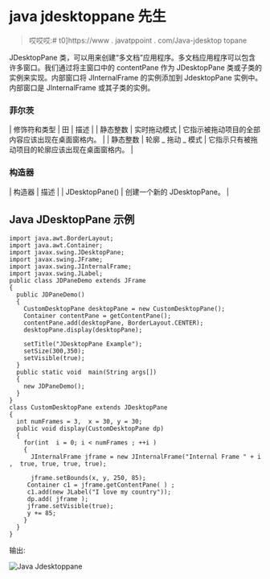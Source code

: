 # java jdesktoppane 先生

> 哎哎哎:# t0]https://www . javatppoint . com/Java-jdesktop topane

JDesktopPane 类，可以用来创建“多文档”应用程序。多文档应用程序可以包含许多窗口。我们通过将主窗口中的 contentPane 作为 JDesktopPane 类或子类的实例来实现。内部窗口将 JInternalFrame 的实例添加到 JdesktopPane 实例中。内部窗口是 JInternalFrame 或其子类的实例。

### 菲尔茨

| 修饰符和类型 | 田 | 描述 |
| 静态整数 | 实时拖动模式 | 它指示被拖动项目的全部内容应该出现在桌面窗格内。 |
| 静态整数 | 轮廓 _ 拖动 _ 模式 | 它指示只有被拖动项目的轮廓应该出现在桌面窗格内。 |

### 构造器

| 构造器 | 描述 |
| JDesktopPane() | 创建一个新的 JDesktopPane。 |

## Java JDesktopPane 示例

```
import java.awt.BorderLayout;
import java.awt.Container;
import javax.swing.JDesktopPane;
import javax.swing.JFrame;
import javax.swing.JInternalFrame;
import javax.swing.JLabel;
public class JDPaneDemo extends JFrame
{
  public JDPaneDemo() 
  {
    CustomDesktopPane desktopPane = new CustomDesktopPane();
    Container contentPane = getContentPane();
    contentPane.add(desktopPane, BorderLayout.CENTER);
    desktopPane.display(desktopPane);

    setTitle("JDesktopPane Example");
    setSize(300,350);
    setVisible(true);
  }
  public static void  main(String args[])
  {
    new JDPaneDemo();
  }
}
class CustomDesktopPane extends JDesktopPane
{
  int numFrames = 3,  x = 30, y = 30;
  public void display(CustomDesktopPane dp) 
  {
    for(int  i = 0; i < numFrames ; ++i ) 
    {
      JInternalFrame jframe = new JInternalFrame("Internal Frame " + i ,  true, true, true, true);

      jframe.setBounds(x, y, 250, 85);
     Container c1 = jframe.getContentPane( ) ;
     c1.add(new JLabel("I love my country"));
     dp.add( jframe );
     jframe.setVisible(true);		
     y += 85;
    }
  }
}

```

输出:

![Java Jdesktoppane ](../Images/0e665cb1621606dce00c057614a5fabf.png)
